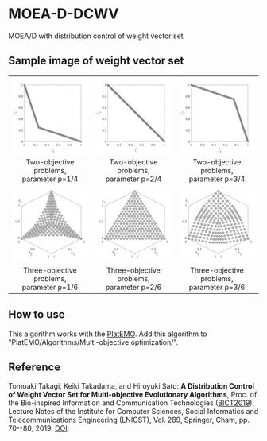 # MOEA-D-DCWV
MOEA/D with distribution control of weight vector set

## Sample image of weight vector set
||||
|:-:|:-:|:-:|
|![image](image/M2_1.svg)|![image](image/M2_2.svg)|![image](image/M2_3.svg)|
|Two-objective problems,<br>parameter p=1/4|Two-objective problems,<br>parameter p=2/4|Two-objective  problems,<br>parameter p=3/4|
|![image](image/M3_1.svg)|![image](image/M3_2.svg)|![image](image/M3_3.svg)|
|Three-objective problems,<br>parameter p=1/6|Three-objective problems,<br>parameter p=2/6|Three-objective  problems,<br>parameter p=3/6|
## How to use
This algorithm works with the [PlatEMO](https://github.com/BIMK/PlatEMO/). Add this algorithm to "PlatEMO/Algorithms/Multi-objective optimization/".  

## Reference 
Tomoaki Takagi, Keiki Takadama, and Hiroyuki Sato: **A Distribution Control of Weight Vector Set for Multi-objective Evolutionary Algorithms**,  Proc. of the Bio-inspired Information and Communication Technologies ([BICT2019](https://bionetics2019.eai-conferences.org)), Lecture Notes of the Institute for Computer Sciences, Social Informatics and Telecommunications Engineering (LNICST), Vol. 289, Springer, Cham, pp. 70--80, 2019. [DOI](https://doi.org/10.1007/978-3-030-24202-2_6).

